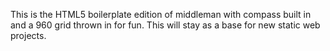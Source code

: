 This is the HTML5 boilerplate edition of middleman with compass built in and a 960 grid thrown in for fun. This will stay as a base for new static web projects.